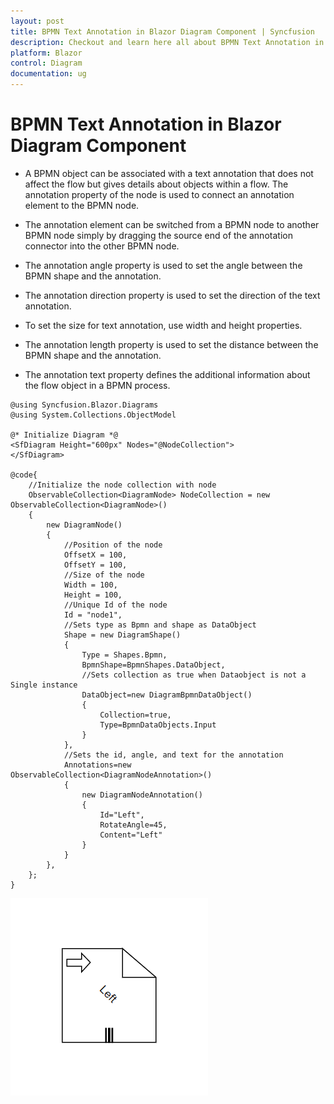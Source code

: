 ```yaml
---
layout: post
title: BPMN Text Annotation in Blazor Diagram Component | Syncfusion
description: Checkout and learn here all about BPMN Text Annotation in Syncfusion Blazor Diagram component and more.
platform: Blazor
control: Diagram
documentation: ug
---
```


# BPMN Text Annotation in Blazor Diagram Component

* A BPMN object can be associated with a text annotation that does not affect the flow but gives details about objects within a flow. The annotation property of the node is used to connect an annotation element to the BPMN node.

* The annotation element can be switched from a BPMN node to another BPMN node simply by dragging the source end of the annotation connector into the other BPMN node.

* The annotation angle property is used to set the angle between the BPMN shape and the annotation.

* The annotation direction property is used to set the direction of the text annotation.

* To set the size for text annotation, use width and height properties.

* The annotation length property is used to set the distance between the BPMN shape and the annotation.

* The annotation text property defines the additional information about the flow object in a BPMN process.

```cshtml
@using Syncfusion.Blazor.Diagrams
@using System.Collections.ObjectModel

@* Initialize Diagram *@
<SfDiagram Height="600px" Nodes="@NodeCollection">
</SfDiagram>

@code{
    //Initialize the node collection with node
    ObservableCollection<DiagramNode> NodeCollection = new ObservableCollection<DiagramNode>()
    {
        new DiagramNode()
        {
            //Position of the node
            OffsetX = 100,
            OffsetY = 100,
            //Size of the node
            Width = 100,
            Height = 100,
            //Unique Id of the node
            Id = "node1",
            //Sets type as Bpmn and shape as DataObject
            Shape = new DiagramShape()
            {
                Type = Shapes.Bpmn,
                BpmnShape=BpmnShapes.DataObject,
                //Sets collection as true when Dataobject is not a Single instance
                DataObject=new DiagramBpmnDataObject()
                {
                    Collection=true,
                    Type=BpmnDataObjects.Input
                }
            },
            //Sets the id, angle, and text for the annotation
            Annotations=new ObservableCollection<DiagramNodeAnnotation>()
            {
                new DiagramNodeAnnotation()
                {
                    Id="Left",
                    RotateAngle=45,
                    Content="Left"
                }
            }
        },
    };
}
```

![BPMN Text Annotation](../images/bpmn-text-annotation.png)